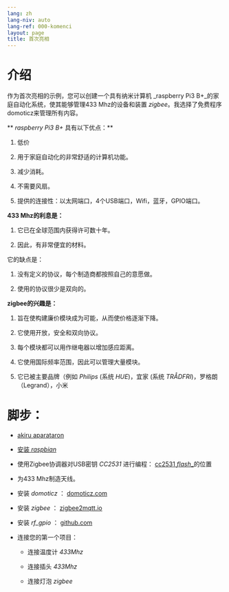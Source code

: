 ```yaml
---
lang: zh
lang-niv: auto
lang-ref: 000-komenci
layout: page
title: 首次亮相
---
```


# 介绍
作为首次亮相的示例，您可以创建一个具有纳米计算机 _raspberry Pi3 B+_的家庭自动化系统，使其能够管理433 Mhz的设备和装置 _zigbee_。我选择了免费程序domoticz来管理所有内容。

** _raspberry Pi3 B+_ 具有以下优点：**

 1. 低价


 2. 用于家庭自动化的非常舒适的计算机功能。


 3. 减少消耗。


 4. 不需要风扇。


 5. 提供的连接性：以太网端口，4个USB端口，Wifi，蓝牙，GPIO端口。




**433 Mhz的利息是：**

 1. 它已在全球范围内获得许可数十年。


 2. 因此，有非常便宜的材料。



 
它的缺点是：

 1. 没有定义的协议，每个制造商都按照自己的意愿做。


 2. 使用的协议很少是双向的。




**zigbee的兴趣是：**

 1. 旨在使构建廉价模块成为可能，从而使价格逐渐下降。


 1. 它使用开放，安全和双向协议。


 1. 每个模块都可以用作继电器以增加感应距离。


 1. 它使用国际频率范围，因此可以管理大量模块。


 1. 它已被主要品牌（例如 _Philips_ (系统 _HUE_)，宜家 (系统 _TRÅDFRI_)，罗格朗（Legrand），小米




# 脚步：

* [akiru aparataron](_posts/2020-08-31-aparataro.md)


* [安装 _raspbian_](_posts/2020-12-22-instali_raspbian.md)


* 使用Zigbee协调器对USB密钥 _CC2531_  进行编程： [ cc2531 _flash__](https://jmichault.github.io/flash_cc2531-dok/)的位置


* 为433 Mhz制造天线。


* 安装 _domoticz_ ： [domoticz.com](https://www.domoticz.com/wiki/Raspberry_Pi)
  


* 安装 _zigbee_ ： [zigbee2mqtt.io](https://www.zigbee2mqtt.io/getting_started/running_zigbee2mqtt.html)


* 安装 _rf_gpio_ ： [github.com](https://github.com/jmichault/rf_gpio/blob/master/LeguMin.md)
  


* 连接您的第一个项目：  


  * 连接温度计 _433Mhz_


  * 连接插头 _433Mhz_


  * 连接灯泡 _zigbee_



